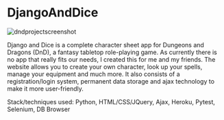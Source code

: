 # DjangoAndDice

![dndprojectscreenshot](https://user-images.githubusercontent.com/24839014/91870063-df027e00-ec76-11ea-938b-3b58210fd426.JPG)

Django and Dice is a complete character sheet app for Dungeons and Dragons (DnD),
a fantasy tabletop role-playing game. As currently there is no app that really fits our
needs, I created this for me and my friends. The website allows you to create your own
character, look up your spells, manage your equipment and much more. It also consists
of a registration/login system, permanent data storage and ajax technology to make it
more user-friendly.


Stack/techniques used: Python, HTML/CSS/JQuery, Ajax, Heroku, Pytest, Selenium, DB
Browser
